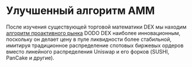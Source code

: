 # Улучшенный алгоритм AMM

После изучения существующей торговой математики DEX мы находим [алгоритм проактивного рынка](https://dodoex.github.io/docs/docs/pmm/) DODO DEX наиболее инновационным, поскольку он делает цену в пуле ликвидности более стабильной, имитируя традиционное распределение спотовых биржевых ордеров вместо линейного распределения Uniswap и его форков \(SUSHI, PanCake и другие\). 



